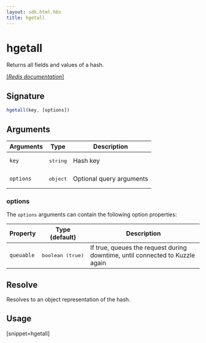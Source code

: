 ```yaml
---
layout: sdk.html.hbs
title: hgetall
---
```


# hgetall


Returns all fields and values of a hash.

[[_Redis documentation_]](https://redis.io/commands/hgetall)

## Signature

```js
hgetall(key, [options])
```

## Arguments

| Arguments    | Type    | Description |
|--------------|---------|-------------|
| `key` | <pre>string</pre> | Hash key |
| ``options`` | <pre>object</pre> | Optional query arguments |

### options

The `options` arguments can contain the following option properties:

| Property   | Type (default)   | Description                       |
| ---------- | ------- | --------------------------------- |
| `queuable` | <pre>boolean (true)</pre> | If true, queues the request during downtime, until connected to Kuzzle again |

## Resolve

Resolves to an object representation of the hash.

## Usage

[snippet=hgetall]
